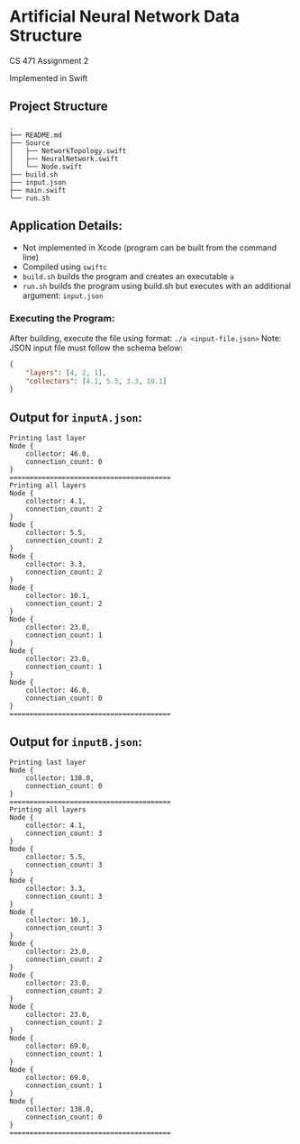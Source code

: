 # Artificial Neural Network Data Structure
CS 471 Assignment 2

Implemented in Swift


## Project Structure
```
.
├── README.md
├── Source
│   ├── NetworkTopology.swift
│   ├── NeuralNetwork.swift
│   └── Node.swift
├── build.sh
├── input.json
├── main.swift
└── run.sh
```


## Application Details:
- Not implemented in Xcode (program can be built from the command line)
- Compiled using `swiftc`
- `build.sh` builds the program and creates an executable `a`
- `run.sh` builds the program using build.sh but executes with an additional argument: `input.json`

### Executing the Program:
After building, execute the file using format: `./a <input-file.json>`
Note: JSON input file must follow the schema below:

```json
{
	"layers": [4, 2, 1],
	"collectors": [4.1, 5.5, 3.3, 10.1]
}
```


## Output for `inputA.json`:
```
Printing last layer
Node {
	collector: 46.0,
	connection_count: 0
}
========================================
Printing all layers
Node {
	collector: 4.1,
	connection_count: 2
}
Node {
	collector: 5.5,
	connection_count: 2
}
Node {
	collector: 3.3,
	connection_count: 2
}
Node {
	collector: 10.1,
	connection_count: 2
}
Node {
	collector: 23.0,
	connection_count: 1
}
Node {
	collector: 23.0,
	connection_count: 1
}
Node {
	collector: 46.0,
	connection_count: 0
}
========================================
```


## Output for `inputB.json`:
```
Printing last layer
Node {
	collector: 138.0,
	connection_count: 0
}
========================================
Printing all layers
Node {
	collector: 4.1,
	connection_count: 3
}
Node {
	collector: 5.5,
	connection_count: 3
}
Node {
	collector: 3.3,
	connection_count: 3
}
Node {
	collector: 10.1,
	connection_count: 3
}
Node {
	collector: 23.0,
	connection_count: 2
}
Node {
	collector: 23.0,
	connection_count: 2
}
Node {
	collector: 23.0,
	connection_count: 2
}
Node {
	collector: 69.0,
	connection_count: 1
}
Node {
	collector: 69.0,
	connection_count: 1
}
Node {
	collector: 138.0,
	connection_count: 0
}
========================================
```
